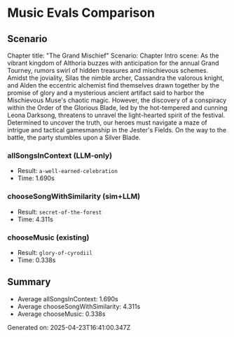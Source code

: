 # Music Evals Comparison

## Scenario
Chapter title: "The Grand Mischief"
        Scenario: Chapter Intro scene: As the vibrant kingdom of Althoria buzzes with anticipation for the annual Grand Tourney, rumors swirl of hidden treasures and mischievous schemes. Amidst the joviality, Silas the nimble archer, Cassandra the valorous knight, and Alden the eccentric alchemist find themselves drawn together by the promise of glory and a mysterious ancient artifact said to harbor the Mischievous Muse's chaotic magic. However, the discovery of a conspiracy within the Order of the Glorious Blade, led by the hot-tempered and cunning Leona Darksong, threatens to unravel the light-hearted spirit of the festival. Determined to uncover the truth, our heroes must navigate a maze of intrigue and tactical gamesmanship in the Jester's Fields. On the way to the battle, the party stumbles upon a Silver Blade.

### allSongsInContext (LLM-only)
- Result: `a-well-earned-celebration`
- Time: 1.690s

### chooseSongWithSimilarity (sim+LLM)
- Result: `secret-of-the-forest`
- Time: 4.311s

### chooseMusic (existing)
- Result: `glory-of-cyrodiil`
- Time: 0.338s

## Summary
- Average allSongsInContext: 1.690s
- Average chooseSongWithSimilarity: 4.311s
- Average chooseMusic: 0.338s

Generated on: 2025-04-23T16:41:00.347Z
